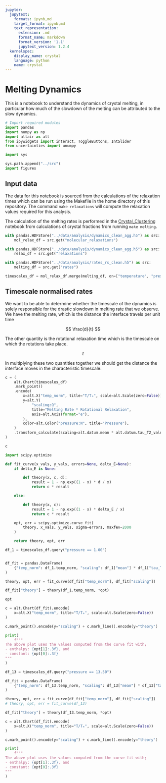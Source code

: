 ```yaml
---
jupyter:
  jupytext:
    formats: ipynb,md
    target_format: ipynb,md
    text_representation:
      extension: .md
      format_name: markdown
      format_version: '1.1'
      jupytext_version: 1.2.4
  kernelspec:
    display_name: crystal
    language: python
    name: crystal
---
```


# Melting Dynamics

This is a notebook to understand the dynamics of crystal melting,
in particular how much of the slowdown of the melting
can be attributed to the slow dynamics.

```python
# Import required modules
import pandas
import numpy as np
import altair as alt
from ipywidgets import interact, ToggleButtons, IntSlider
from uncertainties import unumpy

import sys

sys.path.append("../src")
import figures
```

## Input data

The data for this notebook is sourced from the calculations of
the relaxation times which can be run using
the Makefile in the home directory of this repository.
The command `make relaxations` will compute the relaxation values
required for this analysis.

The calculation of the melting rates is performed in
the [Crystal_Clustering](Crystal_Clustering.ipynb) notebook
from calculations of crystal fractions from running `make melting`.

```python
with pandas.HDFStore("../data/analysis/dynamics_clean_agg.h5") as src:
    mol_relax_df = src.get("molecular_relaxations")

with pandas.HDFStore("../data/analysis/dynamics_clean_agg.h5") as src:
    relax_df = src.get("relaxations")

with pandas.HDFStore("../data/analysis/rates_rs_clean.h5") as src:
    melting_df = src.get("rates")

timescales_df = mol_relax_df.merge(melting_df, on=["temperature", "pressure"])
```

## Timescale normalised rates

We want to be able to determine whether the timescale of the dynamics
is solely responsible for the drastic slowdown in melting rate that we observe.
We have the melting rate,
which is the distance the interface travels per unit time

$$ \frac{d}{t} $$

The other quantity is the rotational relaxation time
which is the timescale on which the rotations take place.

$$ t $$

In multiplying these two quantities together
we should get the distance the interface moves
in the characteristic timescale.

```python
c = (
    alt.Chart(timescales_df)
    .mark_point()
    .encode(
        x=alt.X("temp_norm", title="T/Tₘ", scale=alt.Scale(zero=False)),
        y=alt.Y(
            "scaling:Q",
            title="Melting Rate * Rotational Relaxation",
            axis=alt.Axis(format="e"),
        ),
        color=alt.Color("pressure:N", title="Pressure"),
    )
    .transform_calculate(scaling=alt.datum.mean * alt.datum.tau_T2_value)
)

c
```

```python
import scipy.optimize
```

```python
def fit_curve(x_vals, y_vals, errors=None, delta_E=None):
    if delta_E is None:

        def theory(x, c, d):
            result = 1 - np.exp((1 - x) * d / x)
            return c * result

    else:

        def theory(x, c):
            result = 1 - np.exp((1 - x) * delta_E / x)
            return c * result

    opt, err = scipy.optimize.curve_fit(
        theory, x_vals, y_vals, sigma=errors, maxfev=2000
    )

    return theory, opt, err
```

```python
df_1 = timescales_df.query("pressure == 1.00")


df_fit = pandas.DataFrame(
    {"temp_norm": df_1.temp_norm, "scaling": df_1["mean"] * df_1["tau_T2_value"]}
)

theory, opt, err = fit_curve(df_fit["temp_norm"], df_fit["scaling"])

df_fit["theory"] = theory(df_1.temp_norm, *opt)
```

```python
opt
```

```python
c = alt.Chart(df_fit).encode(
    x=alt.X("temp_norm", title="T/Tₘ", scale=alt.Scale(zero=False))
)

c.mark_point().encode(y="scaling") + c.mark_line().encode(y="theory")
```

```python
print(
    f"""
The above plot uses the values computed from the curve fit with;
- enthalpy: {opt[1]:.3f}, and
- constant: {opt[0]:.3f}
"""
)
```

```python
df_13 = timescales_df.query("pressure == 13.50")

df_fit = pandas.DataFrame(
    {"temp_norm": df_13.temp_norm, "scaling": df_13["mean"] * df_13["tau_T2_value"]}
)

theory, opt, err = fit_curve(df_fit["temp_norm"], df_fit["scaling"])
# theory, opt, err = fit_curve(df_13)

df_fit["theory"] = theory(df_13.temp_norm, *opt)
```

```python
c = alt.Chart(df_fit).encode(
    x=alt.X("temp_norm", title="T/Tₘ", scale=alt.Scale(zero=False))
)

c.mark_point().encode(y="scaling") + c.mark_line().encode(y="theory")
```

```python
print(
    f"""
The above plot uses the values computed from the curve fit with;
- enthalpy: {opt[1]:.3f}, and
- constant: {opt[0]:.3f}
"""
)
```
